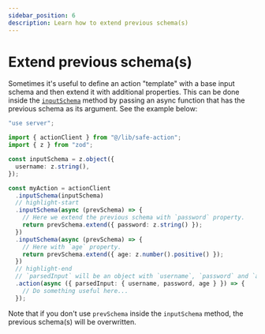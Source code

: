 ```yaml
---
sidebar_position: 6
description: Learn how to extend previous schema(s)
---
```


# Extend previous schema(s)

Sometimes it's useful to define an action "template" with a base input schema and then extend it with additional properties. This can be done inside the [`inputSchema`](/docs/define-actions/instance-methods#inputschema) method by passing an async function that has the previous schema as its argument. See the example below:

```typescript
"use server";

import { actionClient } from "@/lib/safe-action";
import { z } from "zod";

const inputSchema = z.object({
  username: z.string(),
});

const myAction = actionClient
  .inputSchema(inputSchema)
  // highlight-start
  .inputSchema(async (prevSchema) => {
    // Here we extend the previous schema with `password` property.
    return prevSchema.extend({ password: z.string() });
  })
  .inputSchema(async (prevSchema) => {
    // Here with `age` property.
    return prevSchema.extend({ age: z.number().positive() });
  })
  // highlight-end
  // `parsedInput` will be an object with `username`, `password` and `age` properties.
  .action(async ({ parsedInput: { username, password, age } }) => { 
    // Do something useful here...
  });
```

Note that if you don't use `prevSchema` inside the `inputSchema` method, the previous schema(s) will be overwritten.